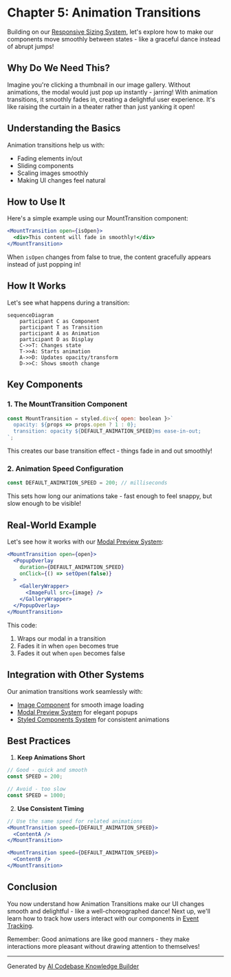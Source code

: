 # Chapter 5: Animation Transitions

Building on our [Responsive Sizing System](04_responsive_sizing_system_.md), let's explore how to make our components move smoothly between states - like a graceful dance instead of abrupt jumps!

## Why Do We Need This?

Imagine you're clicking a thumbnail in our image gallery. Without animations, the modal would just pop up instantly - jarring! With animation transitions, it smoothly fades in, creating a delightful user experience. It's like raising the curtain in a theater rather than just yanking it open!

## Understanding the Basics

Animation transitions help us with:
- Fading elements in/out
- Sliding components
- Scaling images smoothly
- Making UI changes feel natural

## How to Use It

Here's a simple example using our MountTransition component:

```jsx
<MountTransition open={isOpen}>
  <div>This content will fade in smoothly!</div>
</MountTransition>
```

When `isOpen` changes from false to true, the content gracefully appears instead of just popping in!

## How It Works

Let's see what happens during a transition:

```mermaid
sequenceDiagram
    participant C as Component
    participant T as Transition
    participant A as Animation
    participant D as Display
    C->>T: Changes state
    T->>A: Starts animation
    A->>D: Updates opacity/transform
    D->>C: Shows smooth change
```

## Key Components

### 1. The MountTransition Component
```jsx
const MountTransition = styled.div<{ open: boolean }>`
  opacity: ${props => props.open ? 1 : 0};
  transition: opacity ${DEFAULT_ANIMATION_SPEED}ms ease-in-out;
`;
```
This creates our base transition effect - things fade in and out smoothly!

### 2. Animation Speed Configuration
```jsx
const DEFAULT_ANIMATION_SPEED = 200; // milliseconds
```
This sets how long our animations take - fast enough to feel snappy, but slow enough to be visible!

## Real-World Example

Let's see how it works with our [Modal Preview System](02_modal_preview_system_.md):

```jsx
<MountTransition open={open}>
  <PopupOverlay 
    duration={DEFAULT_ANIMATION_SPEED}
    onClick={() => setOpen(false)}
  >
    <GalleryWrapper>
      <ImageFull src={image} />
    </GalleryWrapper>
  </PopupOverlay>
</MountTransition>
```

This code:
1. Wraps our modal in a transition
2. Fades it in when `open` becomes true
3. Fades it out when `open` becomes false

## Integration with Other Systems

Our animation transitions work seamlessly with:
- [Image Component](01_image_component_.md) for smooth image loading
- [Modal Preview System](02_modal_preview_system_.md) for elegant popups
- [Styled Components System](03_styled_components_system_.md) for consistent animations

## Best Practices

1. **Keep Animations Short**
```jsx
// Good - quick and smooth
const SPEED = 200;

// Avoid - too slow
const SPEED = 1000;
```

2. **Use Consistent Timing**
```jsx
// Use the same speed for related animations
<MountTransition speed={DEFAULT_ANIMATION_SPEED}>
  <ContentA />
</MountTransition>

<MountTransition speed={DEFAULT_ANIMATION_SPEED}>
  <ContentB />
</MountTransition>
```

## Conclusion

You now understand how Animation Transitions make our UI changes smooth and delightful - like a well-choreographed dance! Next up, we'll learn how to track how users interact with our components in [Event Tracking](06_event_tracking_.md).

Remember: Good animations are like good manners - they make interactions more pleasant without drawing attention to themselves!

---

Generated by [AI Codebase Knowledge Builder](https://github.com/The-Pocket/Tutorial-Codebase-Knowledge)